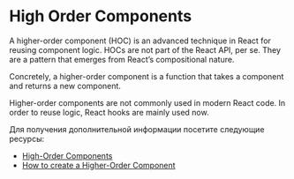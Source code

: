# High Order Components

A higher-order component (HOC) is an advanced technique in React for reusing component logic. HOCs are not part of the React API, per se. They are a pattern that emerges from React’s compositional nature.

Concretely, a higher-order component is a function that takes a component and returns a new component.

Higher-order components are not commonly used in modern React code. In order to reuse logic, React hooks are mainly used now.

Для получения дополнительной информации посетите следующие ресурсы:

- [High-Order Components](https://reactjs.org/docs/higher-order-components.html)
- [How to create a Higher-Order Component](https://www.robinwieruch.de/react-higher-order-components/)
